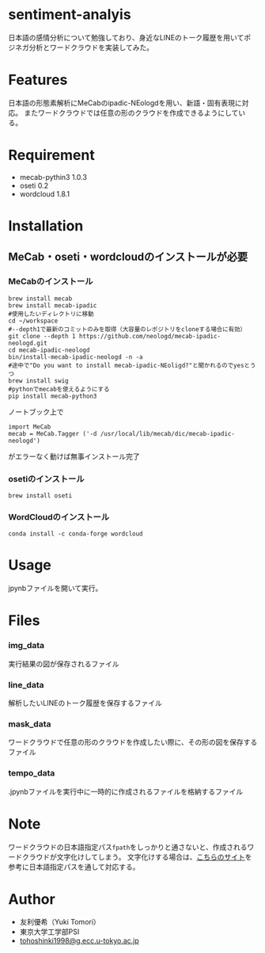 # sentiment-analyis

日本語の感情分析について勉強しており、身近なLINEのトーク履歴を用いてポジネガ分析とワードクラウドを実装してみた。


# Features

日本語の形態素解析にMeCabのipadic-NEologdを用い、新語・固有表現に対応。
またワードクラウドでは任意の形のクラウドを作成できるようにしている。

# Requirement

* mecab-pythin3 1.0.3
* oseti 0.2
* wordcloud 1.8.1

# Installation

## MeCab・oseti・wordcloudのインストールが必要

### MeCabのインストール
```
brew install mecab
brew install mecab-ipadic
#使用したいディレクトリに移動
cd ~/workspace 
#--depth1で最新のコミットのみを取得（大容量のレポジトリをcloneする場合に有効）
git clone --depth 1 https://github.com/neologd/mecab-ipadic-neologd.git
cd mecab-ipadic-neologd
bin/install-mecab-ipadic-neologd -n -a
#途中で"Do you want to install mecab-ipadic-NEoligd?"と聞かれるのでyesとうつ
brew install swig
#pythonでmecabを使えるようにする
pip install mecab-python3
```
ノートブック上で
```
import MeCab
mecab = MeCab.Tagger ('-d /usr/local/lib/mecab/dic/mecab-ipadic-neologd')
```
がエラーなく動けば無事インストール完了

### osetiのインストール
```
brew install oseti
```

### WordCloudのインストール
```
conda install -c conda-forge wordcloud
```

# Usage

jpynbファイルを開いて実行。

# Files

### img_data
実行結果の図が保存されるファイル

### line_data
解析したいLINEのトーク履歴を保存するファイル

### mask_data
ワードクラウドで任意の形のクラウドを作成したい際に、その形の図を保存するファイル

### tempo_data
.jpynbファイルを実行中に一時的に作成されるファイルを格納するファイル

# Note
ワードクラウドの日本語指定パス`fpath`をしっかりと通さないと、作成されるワードクラウドが文字化けしてしまう。
文字化けする場合は、[こちらのサイト](https://zenn.dev/yagiyuki/articles/e05bc37d6c3bc283c5f1)を参考に日本語指定パスを通して対応する。

# Author
* 友利優希（Yuki Tomori）
* 東京大学工学部PSI
* tohoshinki1998@g.ecc.u-tokyo.ac.jp
